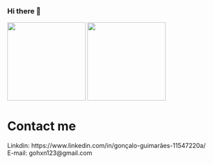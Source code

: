 ### Hi there 👋
<div>
  <img height="180em" src="https://github-readme-stats.vercel.app/api?username=Ghoes18&show_icons=true&theme=tokyonight"/>
  <img height="180em" src="https://github-readme-stats.vercel.app/api/top-langs/?username=Ghoes18&theme=tokyonight&layout=compact"/>
</div>
<div>
  <h1>Contact me</h1>
  Linkdin: https://www.linkedin.com/in/gonçalo-guimarães-11547220a/
  <br>
  E-mail: gohxn123@gmail.com
 </div>
